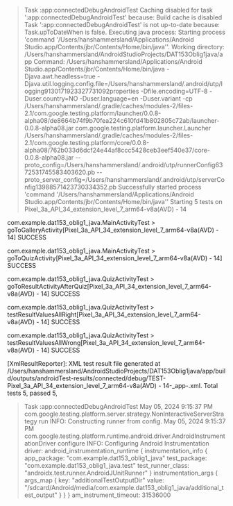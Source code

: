
> Task :app:connectedDebugAndroidTest
Caching disabled for task ':app:connectedDebugAndroidTest' because:
  Build cache is disabled
Task ':app:connectedDebugAndroidTest' is not up-to-date because:
  Task.upToDateWhen is false.
Executing java process: 
Starting process 'command '/Users/hanshammersland/Applications/Android Studio.app/Contents/jbr/Contents/Home/bin/java''. Working directory: /Users/hanshammersland/AndroidStudioProjects/DAT153Oblig1java/app Command: /Users/hanshammersland/Applications/Android Studio.app/Contents/jbr/Contents/Home/bin/java -Djava.awt.headless=true -Djava.util.logging.config.file=/Users/hanshammersland/.android/utp/logging9130171923327731092properties -Dfile.encoding=UTF-8 -Duser.country=NO -Duser.language=en -Duser.variant -cp /Users/hanshammersland/.gradle/caches/modules-2/files-2.1/com.google.testing.platform/launcher/0.0.8-alpha08/de8664b74f9b70fea224c610fd41b802805c72ab/launcher-0.0.8-alpha08.jar com.google.testing.platform.launcher.Launcher /Users/hanshammersland/.gradle/caches/modules-2/files-2.1/com.google.testing.platform/core/0.0.8-alpha08/762b033d6dcf24e44af8ccc5428ceb3eef540e37/core-0.0.8-alpha08.jar --proto_config=/Users/hanshammersland/.android/utp/runnerConfig6372531745583403620.pb --proto_server_config=/Users/hanshammersland/.android/utp/serverConfig13988571423730334352.pb
Successfully started process 'command '/Users/hanshammersland/Applications/Android Studio.app/Contents/jbr/Contents/Home/bin/java''
Starting 5 tests on Pixel_3a_API_34_extension_level_7_arm64-v8a(AVD) - 14

com.example.dat153_oblig1_java.MainActivityTest > goToGalleryActivity[Pixel_3a_API_34_extension_level_7_arm64-v8a(AVD) - 14] SUCCESS 

com.example.dat153_oblig1_java.MainActivityTest > goToQuizActivity[Pixel_3a_API_34_extension_level_7_arm64-v8a(AVD) - 14] SUCCESS 

com.example.dat153_oblig1_java.QuizActivityTest > goToResultActivityAfterQuiz[Pixel_3a_API_34_extension_level_7_arm64-v8a(AVD) - 14] SUCCESS 

com.example.dat153_oblig1_java.QuizActivityTest > testResultValuesAllRight[Pixel_3a_API_34_extension_level_7_arm64-v8a(AVD) - 14] SUCCESS 

com.example.dat153_oblig1_java.QuizActivityTest > testResultValuesAllWrong[Pixel_3a_API_34_extension_level_7_arm64-v8a(AVD) - 14] SUCCESS 

[XmlResultReporter]: XML test result file generated at /Users/hanshammersland/AndroidStudioProjects/DAT153Oblig1java/app/build/outputs/androidTest-results/connected/debug/TEST-Pixel_3a_API_34_extension_level_7_arm64-v8a(AVD) - 14-_app-.xml. Total tests 5, passed 5, 

> Task :app:connectedDebugAndroidTest
May 05, 2024 9:15:37 PM com.google.testing.platform.server.strategy.NonInteractiveServerStrategy run
INFO: Constructing runner from config.
May 05, 2024 9:15:37 PM com.google.testing.platform.runtime.android.driver.AndroidInstrumentationDriver configure
INFO: Configuring Android Instrumentation driver: android_instrumentation_runtime {
  instrumentation_info {
    app_package: "com.example.dat153_oblig1_java"
    test_package: "com.example.dat153_oblig1_java.test"
    test_runner_class: "androidx.test.runner.AndroidJUnitRunner"
  }
  instrumentation_args {
    args_map {
      key: "additionalTestOutputDir"
      value: "/sdcard/Android/media/com.example.dat153_oblig1_java/additional_test_output"
    }
  }
}
am_instrument_timeout: 31536000
